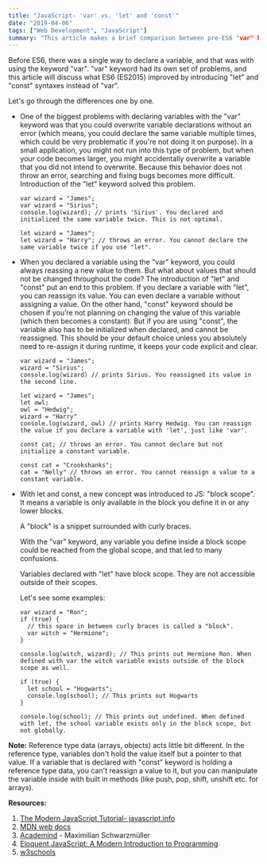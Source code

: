 ```yaml
---
title: "JavaScript- 'var' vs. 'let' and 'const'"
date: "2019-04-06"
tags: ["Web Development", "JavaScript"]
summary: "This article makes a brief comparison between pre-ES6 "var" keyword and ES6 "let" and "const" keywords with simple examples. "
---
```


Before ES6, there was a single way to declare a variable, and that was with using the keyword "var". "var" keyword had its own set of problems, and this article will discuss what ES6 (ES2015) improved by introducing "let" and "const" syntaxes instead of "var".

Let's go through the differences one by one.

- One of the biggest problems with declaring variables with the "var" keyword was that you could overwrite variable declarations without an error (which means, you could declare the same variable multiple times, which could be very problematic if you're not doing it on purpose). In a small application, you might not run into this type of problem, but when your code becomes larger, you might accidentally overwrite a variable that you did not intend to overwrite. Because this behavior does not throw an error, searching and fixing bugs becomes more difficult. Introduction of the "let" keyword solved this problem.

  ```
  var wizard = "James";
  var wizard = "Sirius";
  console.log(wizard); // prints 'Sirius'. You declared and initialized the same variable twice. This is not optimal.

  let wizard = "James";
  let wizard = "Harry"; // throws an error. You cannot declare the same variable twice if you use "let".
  ```

- When you declared a variable using the "var" keyword, you could always reassing a new value to them. But what about values that should not be changed throughout the code? The introduction of "let" and "const" put an end to this problem. If you declare a variable with "let", you can reassign its value. You can even declare a variable without assigning a value. On the other hand, "const" keyword should be chosen if you’re not planning on changing the value of this variable (which then becomes a constant). But if you are using "const", the variable also has to be initialized when declared, and cannot be reassigned. This should be your default choice unless you absolutely need to re-assign it during runtime, it keeps your code explicit and clear.

  ```
  var wizard = "James";
  wizard = "Sirius";
  console.log(wizard) // prints Sirius. You reassigned its value in the second line.

  let wizard = "James";
  let owl;
  owl = "Hedwig";
  wizard = "Harry"
  console.log(wizard, owl) // prints Harry Hedwig. You can reassign the value if you declare a variable with 'let', just like 'var'.

  const cat; // throws an error. You cannot declare but not initialize a constant variable.

  const cat = "Crookshanks";
  cat = "Nelly" // throws an error. You cannot reassign a value to a constant variable.
  ```

- With let and const, a new concept was introduced to JS: "block scope". It means a variable is only available in the block you define it in or any lower blocks.

  A "block" is a snippet surrounded with curly braces.

  With the "var" keyword, any variable you define inside a block scope could be reached from the global scope, and that led to many confusions.

  Variables declared with "let" have block scope. They are not accessible outside of their scopes.

  Let's see some examples:

  ```
  var wizard = "Ron";
  if (true) {
    // this space in between curly braces is called a "block".
    var witch = "Hermione";
  }

  console.log(witch, wizard); // This prints out Hermione Ron. When defined with var the witch variable exists outside of the block scope as well.

  if (true) {
    let school = "Hogwarts";
    console.log(school); // This prints out Hogwarts
  }

  console.log(school); // This prints out undefined. When defined with let, the school variable exists only in the block scope, but not globally.
  ```

**Note:** Reference type data (arrays, objects) acts little bit different. In the reference type, variables don't hold the value itself but a pointer to that value. If a variable that is declared with "const" keyword is holding a reference type data, you can't reassign a value to it, but you can manipulate the variable inside with built in methods (like push, pop, shift, unshift etc. for arrays).

**Resources:**

1. [The Modern JavaScript Tutorial- javascript.info](https://javascript.info/)
2. [MDN web docs](https://developer.mozilla.org/en-US/docs/Web/JavaScript)
3. [Academind](https://academind.com/) - Maximilian Schwarzmüller
4. [Eloquent JavaScript: A Modern Introduction to Programming](https://eloquentjavascript.net/)
5. [w3schools](https://www.w3schools.com/js/)
